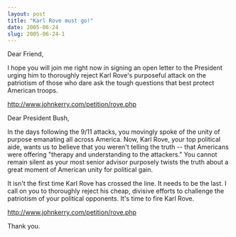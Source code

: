 ```yaml
---
layout: post
title: "Karl Rove must go!"
date: 2005-06-24
slug: 2005-06-24-1
---
```


Dear Friend,

I hope you will join me right now in signing an open letter to the President urging him to thoroughly reject Karl Rove&apos;s purposeful attack on the patriotism of those who dare ask the tough questions that best protect American troops.

http://www.johnkerry.com/petition/rove.php

Dear President Bush,

In the days following the 9/11 attacks, you movingly spoke of the unity of purpose emanating all across America. Now, Karl Rove, your top political aide, wants us to believe that you weren&apos;t telling the truth -- that Americans were offering &quot;therapy and understanding to the attackers.&quot; You cannot remain silent as your most senior advisor purposely twists the truth about a great moment of American unity for political gain.

It isn&apos;t the first time Karl Rove has crossed the line. It needs to be the last. I call on you to thoroughly reject his cheap, divisive efforts to challenge the patriotism of your political opponents. It&apos;s time to fire Karl Rove.

http://www.johnkerry.com/petition/rove.php

Thank you.
